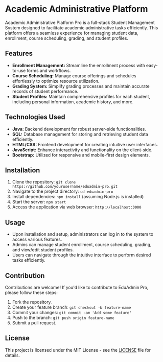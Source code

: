 # Academic Administrative Platform 

Academic Administrative Platform Pro is a full-stack Student Management System designed to facilitate academic administrative tasks efficiently. This platform offers a seamless experience for managing student data, enrollment, course scheduling, grading, and student profiles.

## Features
- **Enrollment Management:** Streamline the enrollment process with easy-to-use forms and workflows.
- **Course Scheduling:** Manage course offerings and schedules effortlessly to optimize resource utilization.
- **Grading System:** Simplify grading processes and maintain accurate records of student performance.
- **Student Profiles:** Maintain comprehensive profiles for each student, including personal information, academic history, and more.

## Technologies Used
- **Java:** Backend development for robust server-side functionalities.
- **SQL:** Database management for storing and retrieving student data efficiently.
- **HTML/CSS:** Frontend development for creating intuitive user interfaces.
- **JavaScript:** Enhance interactivity and functionality on the client-side.
- **Bootstrap:** Utilized for responsive and mobile-first design elements.

## Installation
1. Clone the repository: `git clone https://github.com/yourusername/eduadmin-pro.git`
2. Navigate to the project directory: `cd eduadmin-pro`
3. Install dependencies: `npm install` (assuming Node.js is installed)
4. Start the server: `npm start`
5. Access the application via web browser: `http://localhost:3000`

## Usage
- Upon installation and setup, administrators can log in to the system to access various features.
- Admins can manage student enrollment, course scheduling, grading, and view/edit student profiles.
- Users can navigate through the intuitive interface to perform desired tasks efficiently.

## Contribution
Contributions are welcome! If you'd like to contribute to EduAdmin Pro, please follow these steps:
1. Fork the repository.
2. Create your feature branch: `git checkout -b feature-name`
3. Commit your changes: `git commit -am 'Add some feature'`
4. Push to the branch: `git push origin feature-name`
5. Submit a pull request.

## License
This project is licensed under the MIT License - see the [LICENSE](LICENSE) file for details.
